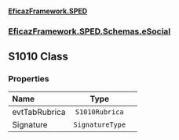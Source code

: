 #### [EficazFramework.SPED](EficazFrameworkSPED.md 'EficazFramework SPED')
### [EficazFramework.SPED.Schemas.eSocial](EficazFramework.SPED.Schemas.eSocial.md 'EficazFramework.SPED.Schemas.eSocial')

## S1010 Class
### Properties

| Name | Type | |
| :--- | :---: | :--- |
| evtTabRubrica | `S1010Rubrica` |  |
| Signature | `SignatureType` |  |
